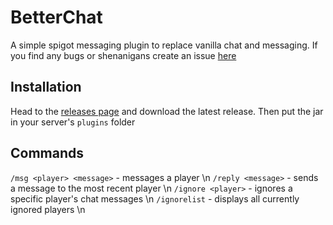 # BetterChat
A simple spigot messaging plugin to replace vanilla chat and messaging. If you find any bugs or shenanigans create an issue [here](https://github.com/BigFonz/BetterMSG/issues)

## **Installation**
Head to the [releases page](https://github.com/BigFonz/BetterMSG/releases) and download the latest release. Then put the jar in your server's ```plugins``` folder

## Commands
`/msg <player> <message>` - messages a player \n
`/reply <message>` - sends a message to the most recent player \n
`/ignore <player>` - ignores a specific player's chat messages  \n
`/ignorelist` - displays all currently ignored players \n

